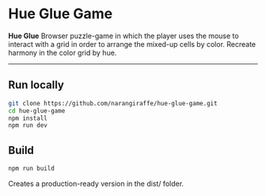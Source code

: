 # Hue Glue Game

**Hue Glue** Browser puzzle-game in which the player uses the mouse to interact with a grid in order to arrange the mixed-up cells by color. Recreate harmony in the color grid by hue.

---

## Run locally

```bash
git clone https://github.com/narangiraffe/hue-glue-game.git
cd hue-glue-game
npm install
npm run dev
```

## Build
```bash
npm run build
```
Creates a production-ready version in the dist/ folder.